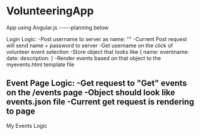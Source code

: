 # VolunteeringApp
App using Angular.js
-----planning below

Login Logic:
-Post username to server as name: ""
-Current Post request will send name + password to server
-Get username on the click of volunteer event selection
-Store object that looks like {
  name:
  eventname:
  date:
  description:
}
-Render events based on that object to the myevents.html template file


Event Page Logic:
-Get request to "Get" events on the /events page
-Object should look like events.json file
-Current get request is rendering to page
-

My Events Logic
